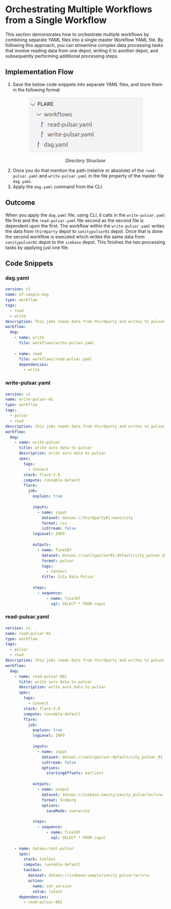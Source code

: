 # Orchestrating Multiple Workflows from a Single Workflow

This section demonstrates how to orchestrate multiple workflows by combining separate YAML files into a single master Workflow YAML file. By following this approach, you can streamline complex data processing tasks that involve reading data from one depot, writing it to another depot, and subsequently performing additional processing steps. 

## Implementation Flow

1. Save the below code snippets into separate YAML files, and store them in the following format

<center>

![Directory Structure](./orchestrating_multiple_workflows_from_a_single_workflow/directory_structure.png)

</center>

<center><i>Directory Structure</i></center>

2. Once you do that mention the path (relative or absolute) of the `read-pulsar.yaml` and `write-pulsar.yaml` in the file property of the master file `dag.yaml`. 
3. Apply the `dag.yaml` command from the CLI.

## Outcome

When you apply the `dag.yaml` file, using CLI, it calls in the `write-pulsar.yaml` file first and the `read-pulsar.yaml` file second as the second file is dependent upon the first. The workflow within the `write-pulsar.yaml` writes the data from `thirdparty` depot to `sanitypulsar01` depot. Once that is done the second workflow is executed which writes the same data from `sanitypulsar01` depot to the `icebase` depot. This finishes the two processing tasks by applying just one file.

## Code Snippets

### **dag.yaml**

```yaml
version: v1
name: wf-sample-dag
type: workflow
tags:
  - read
  - write
description: This jobs reads data from thirdparty and writes to pulsar
workflow:
  dag:
    - name: write
      file: workflows/write-pulsar.yaml

    - name: read
      file: workflows/read-pulsar.yaml
      dependencies:
        - write
```

### **write-pulsar.yaml**

```yaml
version: v1
name: write-pulsar-01
type: workflow
tags:
  - pulsar
  - read
description: this jobs reads data from thirdparty and writes to pulsar
workflow:
  dag:
    - name: write-pulsar
      title: write avro data to pulsar
      description: write avro data to pulsar
      spec:
        tags:
          - Connect
        stack: flare:3.0
        compute: runnable-default
        flare:
          job:
            explain: true

            inputs:
              - name: input
                dataset: dataos://thirdparty01:none/city
                format: csv
                isStream: false
            logLevel: INFO

            outputs:
              - name: finalDf
                dataset: dataos://sanitypulsar01:default/city_pulsar_01?acl=rw
                format: pulsar
                tags:
                  - Connect
                title: City Data Pulsar

            steps:
              - sequence:
                  - name: finalDf
                    sql: SELECT * FROM input
```

### **read-pulsar.yaml**

```yaml
version: v1
name: read-pulsar-01
type: workflow
tags:
  - pulsar
  - read
description: this jobs reads data from thirdparty and writes to pulsar
workflow:
  dag:
    - name: read-pulsar-001
      title: write avro data to pulsar
      description: write avro data to pulsar
      spec:
        tags:
          - Connect
        stack: flare:3.0
        compute: runnable-default
        flare:
          job:
            explain: true
            logLevel: INFO

            inputs:
              - name: input
                dataset: dataos://sanitypulsar:default/city_pulsar_01
                isStream: false
                options:
                  startingOffsets: earliest

            outputs:
              - name: output
                dataset: dataos://icebase:sanity/sanity_pulsar?acl=rw
                format: Iceberg
                options:
                  saveMode: overwrite

            steps:
              - sequence:
                  - name: finalDf
                    sql: SELECT * FROM input

    - name: dataos-tool-pulsar
      spec:
        stack: toolbox
        compute: runnable-default
        toolbox:
          dataset: dataos://icebase:sample/sanity_pulsar?acl=rw
          action:
            name: set_version
            value: latest
      dependencies:
        - read-pulsar-001
```
